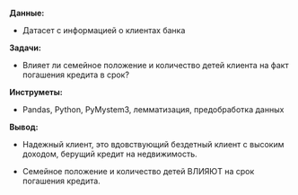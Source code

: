 **Данные:**
 - Датасет с информацией о клиентах банка

**Задачи:** 
 - Влияет ли семейное положение и количество детей клиента на факт погашения кредита в срок?

**Инструметы:**


- Pandas, Python, PyMystem3, лемматизация, предобработка данных

**Вывод:**
- Надежный клиент, это вдовствующий бездетный клиент с высоким доходом, берущий кредит на недвижимость.

- Семейное положение и количество детей ВЛИЯЮТ на срок погашения кредита.
